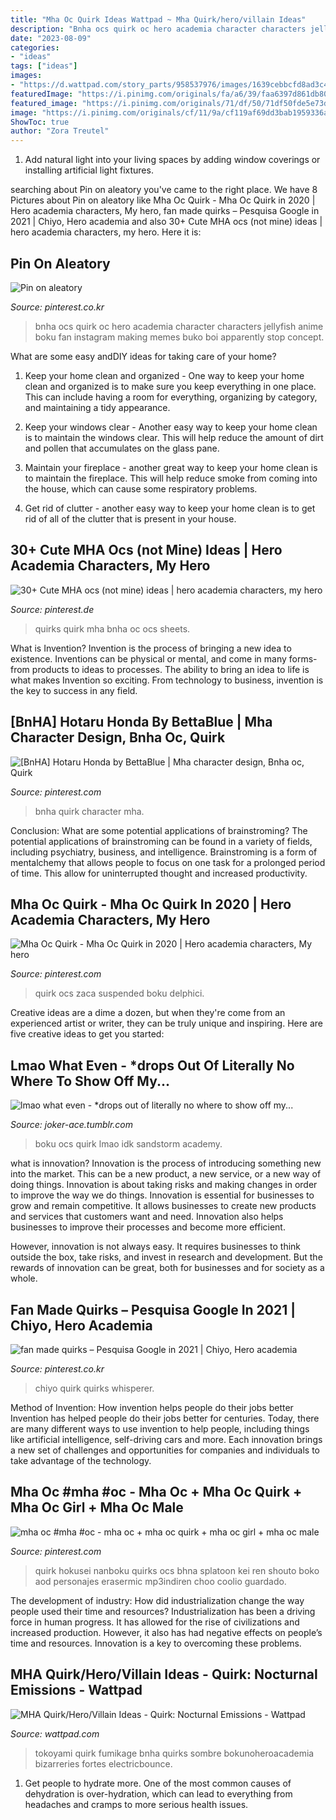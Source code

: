 ```yaml
---
title: "Mha Oc Quirk Ideas Wattpad ~ Mha Quirk/hero/villain Ideas"
description: "Bnha ocs quirk oc hero academia character characters jellyfish anime boku fan instagram making memes buko boi apparently stop concept"
date: "2023-08-09"
categories:
- "ideas"
tags: ["ideas"]
images:
- "https://d.wattpad.com/story_parts/958537976/images/1639cebbcfd8ad3c462349659153.jpg"
featuredImage: "https://i.pinimg.com/originals/fa/a6/39/faa6397d861db801d99f0fa8185fe3e0.jpg"
featured_image: "https://i.pinimg.com/originals/71/df/50/71df50fde5e73dc795289cb6007e397a.jpg"
image: "https://i.pinimg.com/originals/cf/11/9a/cf119af69dd3bab1959336a864235cfa.jpg"
ShowToc: true
author: "Zora Treutel"
---
```



1. Add natural light into your living spaces by adding window coverings or installing artificial light fixtures.

	

		
searching about Pin on aleatory you've came to the right place. We have 8 Pictures about Pin on aleatory like Mha Oc Quirk - Mha Oc Quirk in 2020 | Hero academia characters, My hero, fan made quirks – Pesquisa Google in 2021 | Chiyo, Hero academia and also 30+ Cute MHA ocs (not mine) ideas | hero academia characters, my hero. Here it is:
		
    
## Pin On Aleatory

<img loading=lazy src="https://i.pinimg.com/originals/fa/a6/39/faa6397d861db801d99f0fa8185fe3e0.jpg" onerror="this.onerror=null;this.src='https://tse3.mm.bing.net/th?id=OIP.Vuflt22U3kc0oYk07W9sSgHaHa&amp;pid=15.1';" alt="Pin on aleatory">

_Source: pinterest.co.kr_

>bnha ocs quirk oc hero academia character characters jellyfish anime boku fan instagram making memes buko boi apparently stop concept. 

	

What are some easy andDIY ideas for taking care of your home?
1. Keep your home clean and organized - One way to keep your home clean and organized is to make sure you keep everything in one place. This can include having a room for everything, organizing by category, and maintaining a tidy appearance.
2. Keep your windows clear - Another easy way to keep your home clean is to maintain the windows clear. This will help reduce the amount of dirt and pollen that accumulates on the glass pane.

3. Maintain your fireplace - another great way to keep your home clean is to maintain the fireplace. This will help reduce smoke from coming into the house, which can cause some respiratory problems.

4. Get rid of clutter - another easy way to keep your home clean is to get rid of all of the clutter that is present in your house.

    
## 30+ Cute MHA Ocs (not Mine) Ideas | Hero Academia Characters, My Hero

<img loading=lazy src="https://i.pinimg.com/474x/ee/67/f5/ee67f5c32b874007471714d946e7250d.jpg" onerror="this.onerror=null;this.src='https://tse2.mm.bing.net/th?id=OIP.RUjFfMqweP65S89wDG-tkwAAAA&amp;pid=15.1';" alt="30+ Cute MHA ocs (not mine) ideas | hero academia characters, my hero">

_Source: pinterest.de_

>quirks quirk mha bnha oc ocs sheets. 

	

What is Invention?
Invention is the process of bringing a new idea to existence. Inventions can be physical or mental, and come in many forms- from products to ideas to processes. The ability to bring an idea to life is what makes Invention so exciting. From technology to business, invention is the key to success in any field.

    
## [BnHA] Hotaru Honda By BettaBlue | Mha Character Design, Bnha Oc, Quirk

<img loading=lazy src="https://i.pinimg.com/originals/cf/11/9a/cf119af69dd3bab1959336a864235cfa.jpg" onerror="this.onerror=null;this.src='https://tse2.mm.bing.net/th?id=OIP.p8bYNFtJUNs_f8Y8OS4KDQHaFY&amp;pid=15.1';" alt="[BnHA] Hotaru Honda by BettaBlue | Mha character design, Bnha oc, Quirk">

_Source: pinterest.com_

>bnha quirk character mha. 

	

Conclusion: What are some potential applications of brainstroming?
The potential applications of brainstroming can be found in a variety of fields, including psychiatry, business, and intelligence. Brainstroming is a form of mentalchemy that allows people to focus on one task for a prolonged period of time. This allow for uninterrupted thought and increased productivity.

    
## Mha Oc Quirk - Mha Oc Quirk In 2020 | Hero Academia Characters, My Hero

<img loading=lazy src="https://i.pinimg.com/originals/14/df/d3/14dfd37818ee567cf6003c5f6e83c9c5.jpg" onerror="this.onerror=null;this.src='https://tse1.mm.bing.net/th?id=OIP.vLyyfrnbnc-S5tBxfTuLowHaKe&amp;pid=15.1';" alt="Mha Oc Quirk - Mha Oc Quirk in 2020 | Hero academia characters, My hero">

_Source: pinterest.com_

>quirk ocs zaca suspended boku delphici. 

	

Creative ideas are a dime a dozen, but when they're come from an experienced artist or writer, they can be truly unique and inspiring. Here are five creative ideas to get you started: 

    
## Lmao What Even - *drops Out Of Literally No Where To Show Off My...

<img loading=lazy src="https://66.media.tumblr.com/4581d460c42e532c9963f25c1fc63672/tumblr_osx937M3kU1rrnjnbo6_1280.png" onerror="this.onerror=null;this.src='https://tse1.mm.bing.net/th?id=OIP.-ccqP95-EMs0JCG8LobpZQHaFj&amp;pid=15.1';" alt="lmao what even - *drops out of literally no where to show off my...">

_Source: joker-ace.tumblr.com_

>boku ocs quirk lmao idk sandstorm academy. 

	

what is innovation?
Innovation is the process of introducing something new into the market. This can be a new product, a new service, or a new way of doing things. Innovation is about taking risks and making changes in order to improve the way we do things.
Innovation is essential for businesses to grow and remain competitive. It allows businesses to create new products and services that customers want and need. Innovation also helps businesses to improve their processes and become more efficient.

However, innovation is not always easy. It requires businesses to think outside the box, take risks, and invest in research and development. But the rewards of innovation can be great, both for businesses and for society as a whole.

    
## Fan Made Quirks – Pesquisa Google In 2021 | Chiyo, Hero Academia

<img loading=lazy src="https://i.pinimg.com/736x/fa/d7/ab/fad7ab3e4a07516af721ab147566655d.jpg" onerror="this.onerror=null;this.src='https://tse4.mm.bing.net/th?id=OIP.JioLiRkvzMpERT6DFAyFwwHaDx&amp;pid=15.1';" alt="fan made quirks – Pesquisa Google in 2021 | Chiyo, Hero academia">

_Source: pinterest.co.kr_

>chiyo quirk quirks whisperer. 

	

Method of Invention: How invention helps people do their jobs better
Invention has helped people do their jobs better for centuries. Today, there are many different ways to use invention to help people, including things like artificial intelligence, self-driving cars and more. Each innovation brings a new set of challenges and opportunities for companies and individuals to take advantage of the technology.

    
## Mha Oc #mha #oc - Mha Oc + Mha Oc Quirk + Mha Oc Girl + Mha Oc Male

<img loading=lazy src="https://i.pinimg.com/originals/71/df/50/71df50fde5e73dc795289cb6007e397a.jpg" onerror="this.onerror=null;this.src='https://tse1.mm.bing.net/th?id=OIP.wmLb5is-gACWPEg0ixeRxgHaJ8&amp;pid=15.1';" alt="mha oc #mha #oc - mha oc + mha oc quirk + mha oc girl + mha oc male">

_Source: pinterest.com_

>quirk hokusei nanboku quirks ocs bhna splatoon kei ren shouto boko aod personajes erasermic mp3indiren choo coolio guardado. 

	

The development of industry: How did industrialization change the way people used their time and resources?
Industrialization has been a driving force in human progress. It has allowed for the rise of civilizations and increased production. However, it also has had negative effects on people’s time and resources. Innovation is a key to overcoming these problems.

    
## MHA Quirk/Hero/Villain Ideas - Quirk: Nocturnal Emissions - Wattpad

<img loading=lazy src="https://d.wattpad.com/story_parts/958537976/images/1639cebbcfd8ad3c462349659153.jpg" onerror="this.onerror=null;this.src='https://tse4.mm.bing.net/th?id=OIP.VSvpS_57JlelzG_FX5wyfgHaEK&amp;pid=15.1';" alt="MHA Quirk/Hero/Villain Ideas - Quirk: Nocturnal Emissions - Wattpad">

_Source: wattpad.com_

>tokoyami quirk fumikage bnha quirks sombre bokunoheroacademia bizarreries fortes electricbounce. 

	

1. Get people to hydrate more. One of the most common causes of dehydration is over-hydration, which can lead to everything from headaches and cramps to more serious health issues.

